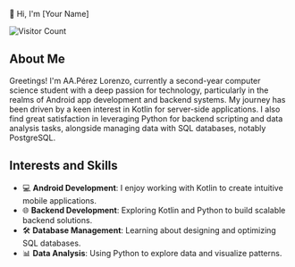 👋 Hi, I'm [Your Name]

![Visitor Count](https://visitor-badge.glitch.me/badge?page_id=yourusername.yourusername)

## About Me
Greetings! I'm AA.Pérez Lorenzo, currently a second-year computer science student with a deep passion for technology, particularly in the realms of Android app development and backend systems. My journey has been driven by a keen interest in Kotlin for server-side applications. I also find great satisfaction in leveraging Python for backend scripting and data analysis tasks, alongside managing data with SQL databases, notably PostgreSQL.

## Interests and Skills
- 💻 **Android Development**: I enjoy working with Kotlin to create intuitive mobile applications.
- 🌐 **Backend Development**: Exploring Kotlin and Python to build scalable backend solutions.
- 🛠️ **Database Management**: Learning about designing and optimizing SQL databases.
- 📊 **Data Analysis**: Using Python to explore data and visualize patterns.



<!---
ZakiXenophile/ZakiXenophile is a ✨ special ✨ repository because its `README.md` (this file) appears on your GitHub profile.
You can click the Preview link to take a look at your changes.
--->

